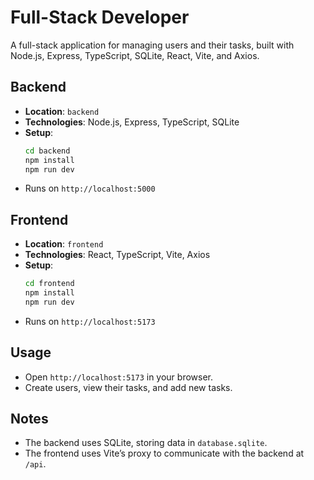 # Full-Stack Developer

A full-stack application for managing users and their tasks, built with Node.js, Express, TypeScript, SQLite, React, Vite, and Axios.

## Backend
- **Location**: `backend`
- **Technologies**: Node.js, Express, TypeScript, SQLite
- **Setup**:
  ```bash
  cd backend
  npm install
  npm run dev
  ```
- Runs on `http://localhost:5000`

## Frontend
- **Location**: `frontend`
- **Technologies**: React, TypeScript, Vite, Axios
- **Setup**:
  ```bash
  cd frontend
  npm install
  npm run dev
  ```
- Runs on `http://localhost:5173`

## Usage
- Open `http://localhost:5173` in your browser.
- Create users, view their tasks, and add new tasks.

## Notes
- The backend uses SQLite, storing data in `database.sqlite`.
- The frontend uses Vite’s proxy to communicate with the backend at `/api`.
